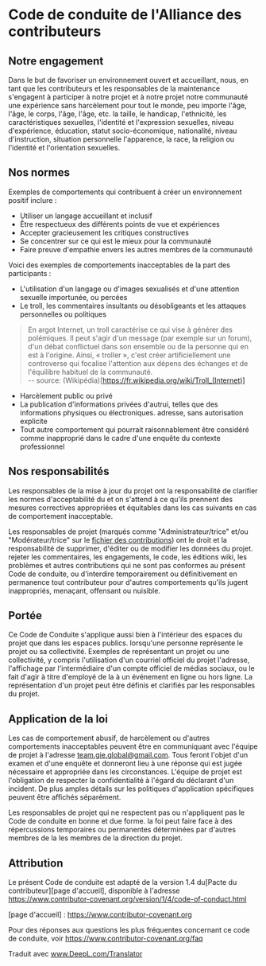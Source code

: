 # Code de conduite de l'Alliance des contributeurs

## Notre engagement

Dans le but de favoriser un environnement ouvert et accueillant, nous, en tant que
les contributeurs et les responsables de la maintenance s'engagent à participer à notre projet et à notre projet
notre communauté une expérience sans harcèlement pour tout le monde, peu importe l'âge, l'âge, le corps, l'âge, l'âge, etc.
la taille, le handicap, l'ethnicité, les caractéristiques sexuelles, l'identité et l'expression sexuelles,
niveau d'expérience, éducation, statut socio-économique, nationalité, niveau d'instruction, situation personnelle
l'apparence, la race, la religion ou l'identité et l'orientation sexuelles.

## Nos normes

Exemples de comportements qui contribuent à créer un environnement positif
inclure :

* Utiliser un langage accueillant et inclusif
* Être respectueux des différents points de vue et expériences
* Accepter gracieusement les critiques constructives
* Se concentrer sur ce qui est le mieux pour la communauté
* Faire preuve d'empathie envers les autres membres de la communauté

Voici des exemples de comportements inacceptables de la part des participants :

* L'utilisation d'un langage ou d'images sexualisés et d'une attention sexuelle importunée, ou
 percées
* Le troll,  les commentaires insultants ou désobligeants et les attaques personnelles ou politiques
> En argot Internet, un troll caractérise ce qui vise à générer des polémiques. Il peut s'agir d'un message (par exemple sur un forum), d'un débat conflictuel dans son ensemble ou de la personne qui en est à l'origine. Ainsi, « troller », c'est créer artificiellement une controverse qui focalise l'attention aux dépens des échanges et de l'équilibre habituel de la communauté.
> <br/>-- source: (Wikipédia)[https://fr.wikipedia.org/wiki/Troll_(Internet)]
* Harcèlement public ou privé
* La publication d'informations privées d'autrui, telles que des informations physiques ou électroniques.
 adresse, sans autorisation explicite
* Tout autre comportement qui pourrait raisonnablement être considéré comme inapproprié dans le cadre d'une enquête du
 contexte professionnel

## Nos responsabilités

Les responsables de la mise à jour du projet ont la responsabilité de clarifier les normes d'acceptabilité du
et on s'attend à ce qu'ils prennent des mesures correctives appropriées et équitables dans les cas suivants
en cas de comportement inacceptable.

Les responsables de projet (marqués comme "Administrateur/trice" et/ou "Modérateur/trice" sur le [fichier des contributions](CONTRIBUTING.md)) ont le droit et la responsabilité de supprimer, d'éditer ou de modifier les données du projet.
rejeter les commentaires, les engagements, le code, les éditions wiki, les problèmes et autres contributions
qui ne sont pas conformes au présent Code de conduite, ou d'interdire temporairement ou définitivement
en permanence tout contributeur pour d'autres comportements qu'ils jugent inappropriés,
menaçant, offensant ou nuisible.

## Portée

Ce Code de Conduite s'applique aussi bien à l'intérieur des espaces du projet que dans les espaces publics.
lorsqu'une personne représente le projet ou sa collectivité. Exemples de
représentant un projet ou une collectivité, y compris l'utilisation d'un courriel officiel du projet
l'adresse, l'affichage par l'intermédiaire d'un compte officiel de médias sociaux, ou le fait d'agir à titre d'employé de la
à un événement en ligne ou hors ligne. La représentation d'un projet peut être
définis et clarifiés par les responsables du projet.

## Application de la loi

Les cas de comportement abusif, de harcèlement ou d'autres comportements inacceptables peuvent être
en communiquant avec l'équipe de projet à l'adresse team.gie.global@gmail.com. Tous
feront l'objet d'un examen et d'une enquête et donneront lieu à une réponse qui
est jugée nécessaire et appropriée dans les circonstances. L'équipe de projet est
l'obligation de respecter la confidentialité à l'égard du déclarant d'un incident.
De plus amples détails sur les politiques d'application spécifiques peuvent être affichés séparément.

Les responsables de projet qui ne respectent pas ou n'appliquent pas le Code de conduite en bonne et due forme.
la foi peut faire face à des répercussions temporaires ou permanentes déterminées par d'autres membres de la
les membres de la direction du projet.

## Attribution

Le présent Code de conduite est adapté de la version 1.4 du[Pacte du contributeur][page d'accueil],
disponible à l'adresse https://www.contributor-covenant.org/version/1/4/code-of-conduct.html

[page d'accueil] : https://www.contributor-covenant.org

Pour des réponses aux questions les plus fréquentes concernant ce code de conduite, voir
https://www.contributor-covenant.org/faq

Traduit avec www.DeepL.com/Translator
